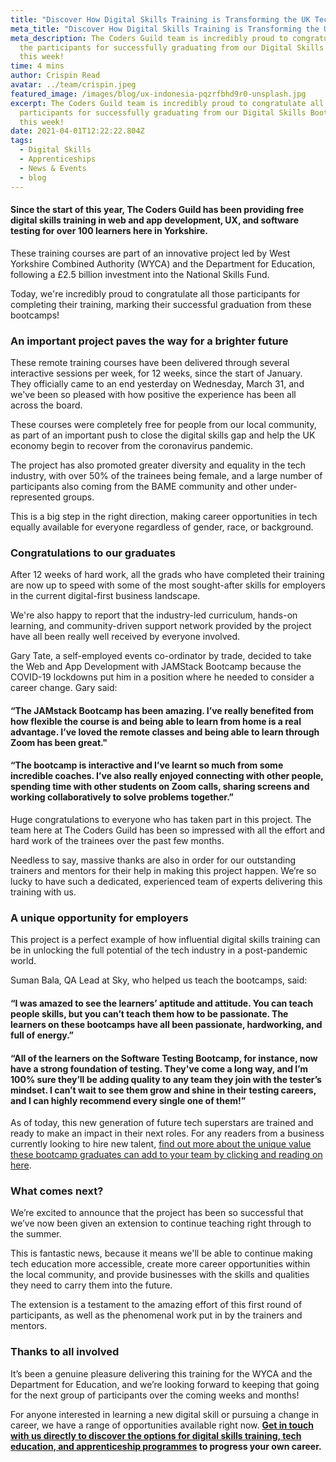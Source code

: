 ```yaml
---
title: "Discover How Digital Skills Training is Transforming the UK Tech Sector "
meta_title: "Discover How Digital Skills Training is Transforming the UK Tech Sector "
meta_description: The Coders Guild team is incredibly proud to congratulate all
  the participants for successfully graduating from our Digital Skills Bootcamps
  this week!
time: 4 mins
author: Crispin Read
avatar: ../team/crispin.jpeg
featured_image: /images/blog/ux-indonesia-pqzrfbhd9r0-unsplash.jpg
excerpt: The Coders Guild team is incredibly proud to congratulate all the
  participants for successfully graduating from our Digital Skills Bootcamps
  this week!
date: 2021-04-01T12:22:22.804Z
tags:
  - Digital Skills
  - Apprenticeships
  - News & Events
  - blog
---
```

#### Since the start of this year, The Coders Guild has been providing free digital skills training in web and app development, UX, and software testing for over 100 learners here in Yorkshire.

These training courses are part of an innovative project led by West Yorkshire Combined Authority (WYCA) and the Department for Education, following a £2.5 billion investment into the National Skills Fund. 

Today, we're incredibly proud to congratulate all those participants for completing their training, marking their successful graduation from these bootcamps! 

### An important project paves the way for a brighter future

These remote training courses have been delivered through several interactive sessions per week, for 12 weeks, since the start of January. They officially came to an end yesterday on Wednesday, March 31, and we've been so pleased with how positive the experience has been all across the board.

These courses were completely free for people from our local community, as part of an important push to close the digital skills gap and help the UK economy begin to recover from the coronavirus pandemic.

The project has also promoted greater diversity and equality in the tech industry, with over 50% of the trainees being female, and a large number of participants also coming from the BAME community and other under-represented groups.

This is a big step in the right direction, making career opportunities in tech equally available for everyone regardless of gender, race, or background. 

### Congratulations to our graduates

After 12 weeks of hard work, all the grads who have completed their training are now up to speed with some of the most sought-after skills for employers in the current digital-first business landscape. 

We're also happy to report that the industry-led curriculum, hands-on learning, and community-driven support network provided by the project have all been really well received by everyone involved.

Gary Tate, a self-employed events co-ordinator by trade, decided to take the Web and App Development with JAMStack Bootcamp because the COVID-19 lockdowns put him in a position where he needed to consider a career change. Gary said:

#### “The JAMstack Bootcamp has been amazing. I’ve really benefited from how flexible the course is and being able to learn from home is a real advantage. I’ve loved the remote classes and being able to learn through Zoom has been great."

#### “The bootcamp is interactive and I’ve learnt so much from some incredible coaches. I’ve also really enjoyed connecting with other people, spending time with other students on Zoom calls, sharing screens and working collaboratively to solve problems together.”

Huge congratulations to everyone who has taken part in this project. The team here at The Coders Guild has been so impressed with all the effort and hard work of the trainees over the past few months.

Needless to say, massive thanks are also in order for our outstanding trainers and mentors for their help in making this project happen. We’re so lucky to have such a dedicated, experienced team of experts delivering this training with us. 

### A unique opportunity for employers

This project is a perfect example of how influential digital skills training can be in unlocking the full potential of the tech industry in a post-pandemic world.

Suman Bala, QA Lead at Sky, who helped us teach the bootcamps, said: 

#### “I was amazed to see the learners’ aptitude and attitude. You can teach people skills, but you can’t teach them how to be passionate. The learners on these bootcamps have all been passionate, hardworking, and full of energy.”

#### “All of the learners on the Software Testing Bootcamp, for instance, now have a strong foundation of testing. They've come a long way, and I’m 100% sure they’ll be adding quality to any team they join with the tester’s mindset. I can’t wait to see them grow and shine in their testing careers, and I can highly recommend every single one of them!”

As of today, this new generation of future tech superstars are trained and ready to make an impact in their next roles. For any readers from a business currently looking to hire new talent, [find out more about the unique value these bootcamp graduates can add to your team by clicking and reading on here](https://thecodersguild.org.uk/blog/yorkshire-is-the-driving-force-behind-the-future-of-the-uk-tech-industry/).

### What comes next?

We’re excited to announce that the project has been so successful that we’ve now been given an extension to continue teaching right through to the summer. 

This is fantastic news, because it means we'll be able to continue making tech education more accessible, create more career opportunities within the local community, and provide businesses with the skills and qualities they need to carry them into the future.

The extension is a testament to the amazing effort of this first round of participants, as well as the phenomenal work put in by the trainers and mentors.

### Thanks to all involved

It’s been a genuine pleasure delivering this training for the WYCA and the Department for Education, and we’re looking forward to keeping that going for the next group of participants over the coming weeks and months! 

For anyone interested in learning a new digital skill or pursuing a change in career, we have a range of opportunities available right now. **[Get in touch with us directly to discover the options for digital skills training, tech education, and apprenticeship programmes](https://thecodersguild.org.uk/contact-us/) to progress your own career.**